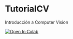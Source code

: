 # TutorialCV
Introducción a Computer Vision

[![Open In Colab](https://colab.research.google.com/assets/colab-badge.svg)](https://colab.research.google.com/github/felipesanmartin/TutorialCV/blob/master/TutorialCV.ipynb)
